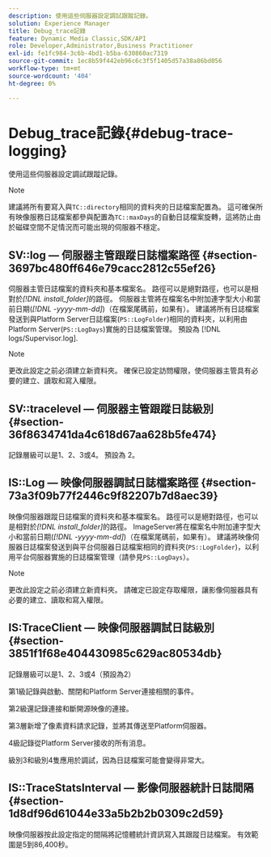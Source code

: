 ```yaml
---
description: 使用這些伺服器設定調試跟蹤記錄。
solution: Experience Manager
title: Debug_trace記錄
feature: Dynamic Media Classic,SDK/API
role: Developer,Administrator,Business Practitioner
exl-id: fe1fc984-3c6b-4bd1-b5ba-630860ac7319
source-git-commit: 1ec8b59f442eb96c6c3f5f1405d57a38a86bd056
workflow-type: tm+mt
source-wordcount: '404'
ht-degree: 0%

---
```


# Debug_trace記錄{#debug-trace-logging}

使用這些伺服器設定調試跟蹤記錄。

>[!NOTE]
>
>建議將所有要寫入與`TC::directory`相同的資料夾的日誌檔案配置為。 這可確保所有映像服務日誌檔案都參與配置為`TC::maxDays`的自動日誌檔案旋轉，這將防止由於磁碟空間不足情況而可能出現的伺服器不穩定。

## SV::log — 伺服器主管跟蹤日誌檔案路徑 {#section-3697bc480ff646e79cacc2812c55ef26}

伺服器主管日誌檔案的資料夾和基本檔案名。 路徑可以是絕對路徑，也可以是相對於&#x200B;*[!DNL install_folder]*&#x200B;的路徑。 伺服器主管將在檔案名中附加連字型大小和當前日期(*[!DNL -yyyy-mm-dd]*)（在檔案尾碼前，如果有）。 建議將所有日誌檔案發送到與Platform Server日誌檔案(`PS::LogFolder`)相同的資料夾，以利用由Platform Server(`PS::LogDays`)實施的日誌檔案管理。 預設為 [!DNL logs/Supervisor.log].

>[!NOTE]
>
>更改此設定之前必須建立新資料夾。 確保已設定訪問權限，使伺服器主管具有必要的建立、讀取和寫入權限。

## SV::tracelevel — 伺服器主管跟蹤日誌級別 {#section-36f8634741da4c618d67aa628b5fe474}

記錄層級可以是1、2、3或4。 預設為 2。

## IS::Log — 映像伺服器調試日誌檔案路徑 {#section-73a3f09b77f2446c9f82207b7d8aec39}

映像伺服器跟蹤日誌檔案的資料夾和基本檔案名。 路徑可以是絕對路徑，也可以是相對於&#x200B;*[!DNL install_folder]*&#x200B;的路徑。 ImageServer將在檔案名中附加連字型大小和當前日期(*[!DNL -yyyy-mm-dd]*)（在檔案尾碼前，如果有）。 建議將映像伺服器日誌檔案發送到與平台伺服器日誌檔案相同的資料夾(`PS::LogFolder`)，以利用平台伺服器實施的日誌檔案管理（請參見`PS::LogDays`）。

>[!NOTE]
>
>更改此設定之前必須建立新資料夾。 請確定已設定存取權限，讓影像伺服器具有必要的建立、讀取和寫入權限。

## IS:TraceClient — 映像伺服器調試日誌級別 {#section-3851f1f68e404430985c629ac80534db}

記錄層級可以是1、2、3或4（預設為2）

第1級記錄與啟動、關閉和Platform Server連接相關的事件。

第2級還記錄連接和斷開源映像的連接。

第3層新增了像素資料請求記錄，並將其傳送至Platform伺服器。

4級記錄從Platform Server接收的所有消息。

級別3和級別4隻應用於調試，因為日誌檔案可能會變得非常大。

## IS::TraceStatsInterval — 影像伺服器統計日誌間隔 {#section-1d8df96d61044e33a5b2b2b0309c2d59}

映像伺服器按此設定指定的間隔將記憶體統計資訊寫入其跟蹤日誌檔案。 有效範圍是5到86,400秒。
